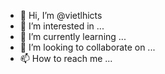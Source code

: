 - 👋 Hi, I’m @vietlhicts
- 👀 I’m interested in ...
- 🌱 I’m currently learning ...
- 💞️ I’m looking to collaborate on ...
- 📫 How to reach me ...

<!---
vietlhicts/vietlhicts is a ✨ special ✨ repository because its `README.md` (this file) appears on your GitHub profile.
You can click the Preview link to take a look at your changes.
--->
